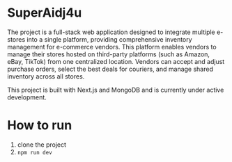 # SuperAidj4u

The project is a full-stack web application designed to integrate multiple e-stores into a single platform, providing comprehensive inventory management for e-commerce vendors. This platform enables vendors to manage their stores hosted on third-party platforms (such as Amazon, eBay, TikTok) from one centralized location. Vendors can accept and adjust purchase orders, select the best deals for couriers, and manage shared inventory across all stores.

This project is built with Next.js and MongoDB and is currently under active development.

# How to run

1. clone the project
2. `npm run dev`
